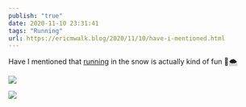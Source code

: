 ```yaml
---
publish: "true"
date: 2020-11-10 23:31:41
tags: "Running"
url: https://ericmwalk.blog/2020/11/10/have-i-mentioned.html
---
```


Have I mentioned that [running](https://www.strava.com/activities/4319884768) in the snow is actually kind of fun 🏃🌨️

![](https://ericmwalk.blog/uploads/2020/fffd67da05.jpg)

![](https://ericmwalk.blog/uploads/2020/62b06e0c01.jpg)